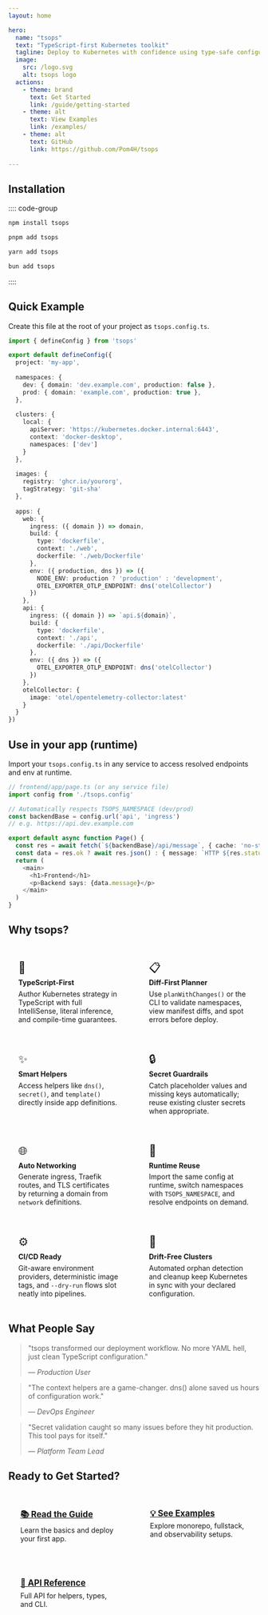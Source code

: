 ```yaml
---
layout: home

hero:
  name: "tsops"
  text: "TypeScript-first Kubernetes toolkit"
  tagline: Deploy to Kubernetes with confidence using type-safe configuration
  image:
    src: /logo.svg
    alt: tsops logo
  actions:
    - theme: brand
      text: Get Started
      link: /guide/getting-started
    - theme: alt
      text: View Examples
      link: /examples/
    - theme: alt
      text: GitHub
      link: https://github.com/Pom4H/tsops
  
---
```


## Installation

:::: code-group

```bash [npm]
npm install tsops
```

```bash [pnpm]
pnpm add tsops
```

```bash [yarn]
yarn add tsops
```

```bash [bun]
bun add tsops
```

::::

## Quick Example
Create this file at the root of your project as `tsops.config.ts`.

```typescript
import { defineConfig } from 'tsops'

export default defineConfig({
  project: 'my-app',
  
  namespaces: {
    dev: { domain: 'dev.example.com', production: false },
    prod: { domain: 'example.com', production: true },
  },
  
  clusters: {
    local: {
      apiServer: 'https://kubernetes.docker.internal:6443',
      context: 'docker-desktop',
      namespaces: ['dev']
    }
  },
  
  images: {
    registry: 'ghcr.io/yourorg',
    tagStrategy: 'git-sha'
  },
  
  apps: {
    web: {
      ingress: ({ domain }) => domain,
      build: {
        type: 'dockerfile',
        context: './web',
        dockerfile: './web/Dockerfile'
      },
      env: ({ production, dns }) => ({
        NODE_ENV: production ? 'production' : 'development',
        OTEL_EXPORTER_OTLP_ENDPOINT: dns('otelCollector')
      })
    },
    api: {
      ingress: ({ domain }) => `api.${domain}`,
      build: {
        type: 'dockerfile',
        context: './api',
        dockerfile: './api/Dockerfile'
      },
      env: ({ dns }) => ({
        OTEL_EXPORTER_OTLP_ENDPOINT: dns('otelCollector')
      })
    },
    otelCollector: {
      image: 'otel/opentelemetry-collector:latest'
    }
  }
})
```


 

## Use in your app (runtime)

Import your `tsops.config.ts` in any service to access resolved endpoints and env at runtime.

```ts
// frontend/app/page.ts (or any service file)
import config from './tsops.config'

// Automatically respects TSOPS_NAMESPACE (dev/prod)
const backendBase = config.url('api', 'ingress')
// e.g. https://api.dev.example.com

export default async function Page() {
  const res = await fetch(`${backendBase}/api/message`, { cache: 'no-store' })
  const data = res.ok ? await res.json() : { message: `HTTP ${res.status}` }
  return (
    <main>
      <h1>Frontend</h1>
      <p>Backend says: {data.message}</p>
    </main>
  )
}
```

## Why tsops?

<div class="why-grid">
  <div class="why-card">
    <div class="why-icon">🎯</div>
    <div class="why-title">TypeScript-First</div>
    <div class="why-desc">Author Kubernetes strategy in TypeScript with full IntelliSense, literal inference, and compile-time guarantees.</div>
  </div>
  <div class="why-card">
    <div class="why-icon">📋</div>
    <div class="why-title">Diff-First Planner</div>
    <div class="why-desc">Use <code>planWithChanges()</code> or the CLI to validate namespaces, view manifest diffs, and spot errors before deploy.</div>
  </div>
  <div class="why-card">
    <div class="why-icon">✨</div>
    <div class="why-title">Smart Helpers</div>
    <div class="why-desc">Access helpers like <code>dns()</code>, <code>secret()</code>, and <code>template()</code> directly inside app definitions.</div>
  </div>
  <div class="why-card">
    <div class="why-icon">🔒</div>
    <div class="why-title">Secret Guardrails</div>
    <div class="why-desc">Catch placeholder values and missing keys automatically; reuse existing cluster secrets when appropriate.</div>
  </div>
  <div class="why-card">
    <div class="why-icon">🌐</div>
    <div class="why-title">Auto Networking</div>
    <div class="why-desc">Generate ingress, Traefik routes, and TLS certificates by returning a domain from <code>network</code> definitions.</div>
  </div>
  <div class="why-card">
    <div class="why-icon">🔁</div>
    <div class="why-title">Runtime Reuse</div>
    <div class="why-desc">Import the same config at runtime, switch namespaces with <code>TSOPS_NAMESPACE</code>, and resolve endpoints on demand.</div>
  </div>
  <div class="why-card">
    <div class="why-icon">⚙️</div>
    <div class="why-title">CI/CD Ready</div>
    <div class="why-desc">Git-aware environment providers, deterministic image tags, and <code>--dry-run</code> flows slot neatly into pipelines.</div>
  </div>
  <div class="why-card">
    <div class="why-icon">🧹</div>
    <div class="why-title">Drift-Free Clusters</div>
    <div class="why-desc">Automated orphan detection and cleanup keep Kubernetes in sync with your declared configuration.</div>
  </div>
</div>

## What People Say

> "tsops transformed our deployment workflow. No more YAML hell, just clean TypeScript configuration."
> 
> — *Production User*

> "The context helpers are a game-changer. dns() alone saved us hours of configuration work."
> 
> — *DevOps Engineer*

> "Secret validation caught so many issues before they hit production. This tool pays for itself."
> 
> — *Platform Team Lead*

## Ready to Get Started?

<div class="cta-grid">
  <div class="cta-card">
    <a href="/guide/getting-started">📚 Read the Guide</a>
    <p>Learn the basics and deploy your first app.</p>
  </div>
  <div class="cta-card">
    <a href="/examples/">💡 See Examples</a>
    <p>Explore monorepo, fullstack, and observability setups.</p>
  </div>
  <div class="cta-card">
    <a href="/api/">🔧 API Reference</a>
    <p>Full API for helpers, types, and CLI.</p>
  </div>
</div>

<style>
.why-grid {
  display: grid;
  grid-template-columns: repeat(auto-fit, minmax(240px, 1fr));
  gap: 1.25rem;
  margin: 2rem 0 1rem;
}

.why-card {
  padding: 1.25rem;
  border: 1px solid var(--vp-c-divider);
  border-radius: 12px;
  background: var(--vp-c-bg-soft);
  transition: transform 0.15s ease, box-shadow 0.15s ease;
}

.why-card:hover {
  transform: translateY(-2px);
  box-shadow: 0 6px 28px rgba(0,0,0,0.06);
}

.why-icon {
  font-size: 1.4rem;
  line-height: 1;
}

.why-title {
  margin-top: 0.6rem;
  font-weight: 700;
}

.why-desc {
  margin-top: 0.35rem;
  color: var(--vp-c-text-2);
}

.cta-grid {
  display: grid;
  grid-template-columns: repeat(auto-fit, minmax(200px, 1fr));
  gap: 1rem;
  margin: 2rem 0;
}

.cta-card {
  padding: 1.25rem 1.5rem;
  background: var(--vp-c-bg-soft);
  border: 1px solid var(--vp-c-divider);
  border-radius: 12px;
  text-align: left;
  transition: transform 0.15s ease, box-shadow 0.15s ease;
}

.cta-card:hover {
  transform: translateY(-2px);
  box-shadow: 0 6px 28px rgba(0,0,0,0.06);
}

.cta-card a {
  display: inline-block;
  font-size: 1.05rem;
  font-weight: 700;
}

.cta-card p {
  margin-top: 0.4rem;
  color: var(--vp-c-text-2);
}
</style>
